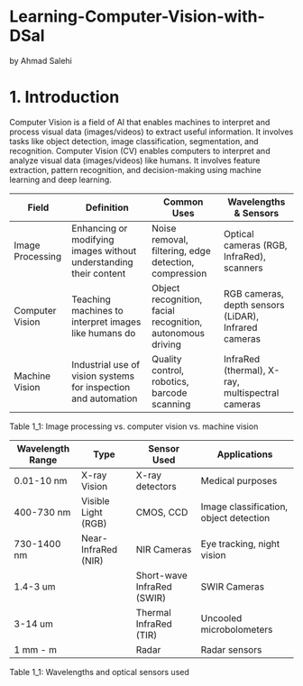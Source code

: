 # Learning-Computer-Vision-with-DSal
by Ahmad Salehi

# 1. Introduction
Computer Vision is a field of AI that enables machines to interpret and process visual data (images/videos) to extract useful information. It involves tasks like object detection, image classification, segmentation, and recognition.
Computer Vision (CV) enables computers to interpret and analyze visual data (images/videos) like humans. It involves feature extraction, pattern recognition, and decision-making using machine learning and deep learning.


| Field | Definition | Common Uses | Wavelengths & Sensors |
|-------|------------|-------------|-----------------------|
| Image Processing | Enhancing or modifying images without understanding their content | Noise removal, filtering, edge detection, compression | Optical cameras (RGB, InfraRed), scanners|
| Computer Vision | Teaching machines to interpret images like humans do |Object recognition, facial recognition, autonomous driving | RGB cameras, depth sensors (LiDAR), Infrared cameras |
| Machine Vision | Industrial use of vision systems for inspection and automation | Quality control, robotics, barcode scanning | InfraRed (thermal), X-ray, multispectral cameras|

Table 1_1: Image processing vs. computer vision vs. machine vision


| Wavelength Range | Type | Sensor Used | Applications |
|-------|------------|-------------|-----------------------|
| 0.01-10 nm | X-ray Vision | X-ray detectors | Medical purposes |
| 400-730 nm | Visible Light (RGB) | CMOS, CCD | Image classification, object detection |
| 730-1400 nm | Near-InfraRed (NIR) |NIR Cameras | Eye tracking, night vision |
| 1.4-3 um |  | Short-wave InfraRed (SWIR) | SWIR Cameras | Eye tracking, night vision |
| 3-14 um |  | Thermal InfraRed (TIR) | Uncooled microbolometers | Heat detection, surveillance, medical imaging |
| 1 mm -  m |  | Radar | Radar sensors | Automotive collision detection |

Table 1_1: Wavelengths and optical sensors used
